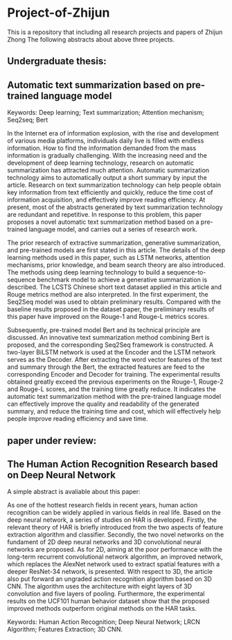 # Project-of-Zhijun
This is a repository that including all research projects and papers of Zhijun Zhong
The following abstracts about above three projects.

## Undergraduate thesis:
## Automatic text summarization based on pre-trained language model

Keywords: Deep learning; Text summarization; Attention mechanism; Seq2seq; 
Bert

   In the Internet era of information explosion, with the rise and development of
various media platforms, individuals daily live is filled with endless information. 
How to find the information demanded from the mass information is gradually
challenging. With the increasing need and the development of deep learning 
technology, research on automatic summarization has attracted much attention. 
Automatic summarization technology aims to automatically output a short 
summary by input the article. Research on text summarization technology can help 
people obtain key information from text efficiently and quickly, reduce the time 
cost of information acquisition, and effectively improve reading efficiency. At 
present, most of the abstracts generated by text summarization technology are 
redundant and repetitive. In response to this problem, this paper proposes a novel 
automatic text summarization method based on a pre-trained language model, and 
carries out a series of research work.

   The prior research of extractive summarization, generative summarization, 
and pre-trained models are first stated in this article. The details of the deep learning 
methods used in this paper, such as LSTM networks, attention mechanisms, prior 
knowledge, and beam search theory are also introduced. The methods using deep 
learning technology to build a sequence-to-sequence benchmark model to achieve 
a generative summarization is described. The LCSTS Chinese short text dataset 
applied in this article and Rouge metrics method are also interpreted. In the first 
experiment, the Seq2Seq model was used to obtain preliminary results. Compared 
with the baseline results proposed in the dataset paper, the preliminary results of 
this paper have improved on the Rouge-1 and Rouge-L metrics scores.

   Subsequently, pre-trained model Bert and its technical principle are discussed. 
An innovative text summarization method combining Bert is proposed, and the 
corresponding Seq2Seq framework is constructed. A two-layer BiLSTM network 
is used at the Encoder and the LSTM network serves as the Decoder. After 
extracting the word vector features of the text and summary through the Bert, the 
extracted features are feed to the corresponding Encoder and Decoder for training. 
The experimental results obtained greatly exceed the previous experiments on the 
Rouge-1, Rouge-2 and Rouge-L scores, and the training time greatly reduce. It
indicates the automatic text summarization method with the pre-trained language 
model can effectively improve the quality and readability of the generated summary, 
and reduce the training time and cost, which will effectively help people improve 
reading efficiency and save time.

## paper under review: 
## The Human Action Recognition Research based on Deep Neural Network

A simple abstract is avaliable about this paper:

As one of the hottest research fields in recent years, human action recognition can be widely applied in various fields 
in real life. Based on the deep neural network, a series of studies on HAR is developed. Firstly, the relevant theory of 
HAR is briefly introduced from the two aspects of feature extraction algorithm and classifier. Secondly, the two novel 
networks on the fundament of 2D deep neural networks and 3D convolutional neural networks are proposed. As for 2D, 
aiming at the poor performance with the long-term recurrent convolutional network algorithm, an improved network, 
which replaces the AlexNet network used to extract spatial features with a deeper ResNet-34 network, is presented. 
With respect to 3D, the article also put forward an ungraded action recognition algorithm based on 3D CNN. The 
algorithm uses the architecture with eight layers of 3D convolution and five layers of pooling. Furthermore, the 
experimental results on the UCF101 human behavior dataset show that the proposed improved methods outperform 
original methods on the HAR tasks.

Keywords: Human Action Recognition; Deep Neural Network; LRCN Algorithm; Features Extraction; 3D CNN.

## 

